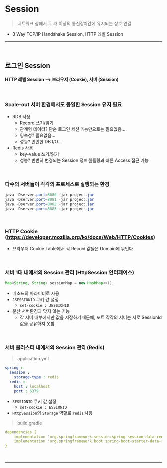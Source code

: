 # Session
> 네트워크 상에서 두 개 이상의 통신장치간에 유지되는 상호 연결
* 3 Way TCP/IP Handshake Session, HTTP 레벨 Session

<hr>
<br>

## 로그인 Session
#### HTTP 레벨 Session --> 브라우저 (Cookie), 서버 (Session)

<br>

### Scale-out 서버 환경에서도 동일한 Session 유지 필요
* RDB 사용
  * Record 쓰기/읽기
  * 관계형 데이터? 단순 로그인 세션 기능만으로는 필요없음...
  * 영속성? 필요없음...
  * 성능? 빈번한 DB I/O...
* Redis 사용
  * key-value 쓰기/읽기
  * 성능? 빈번히 변경되는 Session 정보 핸들링과 빠른 Access 접근 가능

<br>

### 다수의 서버들이 각각의 프로세스로 실행되는 환경

```java
java -Dserver.port=8080 -jar project.jar
java -Dserver.port=8081 -jar project.jar
java -Dserver.port=8082 -jar project.jar
java -Dserver.port=8083 -jar project.jar
```

<br>

### HTTP Cookie (https://developer.mozilla.org/ko/docs/Web/HTTP/Cookies)
*  브라우저 Cookie Table에서 각 Record 값들은 Domain에 묶인다

<br>

### 서버 1대 내에서의 Session 관리 (HttpSession 인터페이스)
```java
Map<String, String> sessionMap = new HashMap<>();
```
* 메소드의 파라미터로 사용
* `JSESSIONID` 쿠키 값 설정 
  * `set-cookie : JESSIONID`
* 분산 서버환경과 맞지 않는 기능
  * 각 서버 내부에서만 값을 저장하기 때문에, 포트 각각의 서버는 서로 SessionId 값을 공유하지 못함

<br>

### 서버 클러스터 내에서의 Session 관리 (Redis)
> application.yml
```yml
spring : 
  session : 
    storage-type : redis
  redis : 
    host : localhost
    port : 6379
```
* `SESSIONID` 쿠키 값 설정 
  * `set-cookie : ESSIONID`
* `HttpSession`의 `Storage` 역할로 `redis` 사용
> build.gradle
```yml
dependencies {
    implementation 'org.springframework.session:spring-session-data-redis'
    implementation 'org.springframework.boot:spring-boot-starter-data-redis'
}
```

<br>
<hr>
<br>
